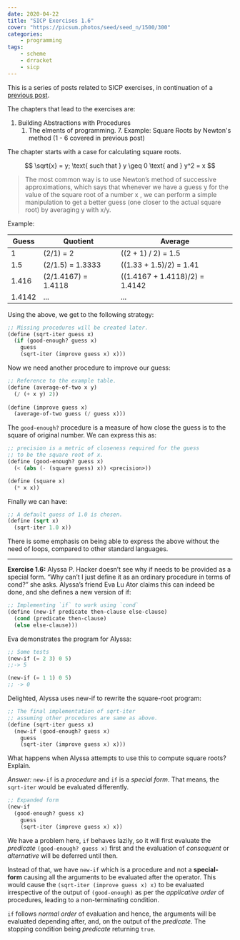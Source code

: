 ```yaml
---
date: 2020-04-22
title: "SICP Exercises 1.6"
cover: "https://picsum.photos/seed/seed_n/1500/300"
categories:
    - programming
tags:
    - scheme
    - drracket
    - sicp
---
```

This is a series of posts related to SICP exercises, in continuation of a [previous post](https://ltbringer.github.io/blog/sicp-exercises-1-0-1-5).

The chapters that lead to the exercises are:

1. Building Abstractions with Procedures
    1. The elments of programming.
        7. Example: Square Roots by Newton's method (1 - 6 covered in previous post)
        
The chapter starts with a case for calculating square roots.

$$
\sqrt{x} = y; \text{ such that } y \geq 0 \text{ and } y^2 = x
$$

> The most common way is to use Newton’s method of successive approximations, which says that
> whenever we have a guess y for the value of the square root of a number x , we can perform a 
> simple manipulation to get a better guess (one closer to the actual square root) by 
> averaging y with x/y.

Example:


|  Guess | Quotient            | Average                        |
|--------|---------------------|--------------------------------|
|      1 | (2/1) = 2           | ((2 + 1) / 2) = 1.5            |
|    1.5 | (2/1.5) = 1.3333    | ((1.33 + 1.5)/2) = 1.41        |
|  1.416 | (2/1.4167) = 1.4118 | ((1.4167 + 1.4118)/2) = 1.4142 |
| 1.4142 | ...                 | ...                            |

Using the above, we get to the following strategy:

```scheme
;; Missing procedures will be created later.
(define (sqrt-iter guess x) 
  (if (good-enough? guess x) 
    guess 
    (sqrt-iter (improve guess x) x)))
```


Now we need another procedure to improve our guess:

```scheme
;; Reference to the example table.
(define (average-of-two x y) 
  (/ (+ x y) 2))
  
(define (improve guess x) 
  (average-of-two guess (/ guess x)))
```

The `good-enough?` procedure is a measure of how close the guess is to the square of original number. We can express this as:

```scheme
;; precision is a metric of closeness required for the guess 
;; to be the square root of x.
(define (good-enough? guess x) 
  (< (abs (- (square guess) x)) <precision>))

(define (square x) 
  (* x x))
```

Finally we can have:

```scheme
;; A default guess of 1.0 is chosen.
(define (sqrt x) 
  (sqrt-iter 1.0 x))
```

There is some emphasis on being able to express the above without the need of loops, compared to other standard languages.

---

**Exercise 1.6:** Alyssa P. Hacker doesn’t see why if needs to be provided as a special form. “Why can’t I just define it as an ordinary procedure in terms of cond?” she asks. Alyssa’s friend Eva Lu Ator claims this can indeed be done, and she defines a new version of if:

```scheme
;; Implementing `if` to work using `cond`
(define (new-if predicate then-clause else-clause)
  (cond (predicate then-clause)
  (else else-clause)))
```

Eva demonstrates the program for Alyssa:

```scheme
;; Some tests
(new-if (= 2 3) 0 5)
;;-> 5

(new-if (= 1 1) 0 5)
;; -> 0
```

Delighted, Alyssa uses new-if to rewrite the square-root program:

```scheme
;; The final implementation of sqrt-iter
;; assuming other procedures are same as above.
(define (sqrt-iter guess x)
  (new-if (good-enough? guess x)
    guess
    (sqrt-iter (improve guess x) x)))
```

What happens when Alyssa attempts to use this to compute square roots? Explain.

*Answer:* `new-if` is a _procedure_ and `if` is a _special form_. That means, the `sqrt-iter` would be evaluated differently.

```scheme
;; Expanded form 
(new-if 
  (good-enough? guess x) 
    guess 
    (sqrt-iter (improve guess x) x))
```
We have a problem here, `if` behaves lazily, so it will first evaluate the *predicate* `(good-enough? guess x)` first and the evaluation of *consequent* or *alternative* will be deferred until then.

Instead of that, we have `new-if` which is a procedure and not a **special-form** causing all the arguments to be evaluated after the operator. This would cause the `(sqrt-iter (improve guess x) x)` to be evaluated irrespective of the output of `(good-enough)` as per the _applicative order_ of procedures, leading to a non-terminating condition.

`if` follows _normal order_ of evaluation and hence, the arguments will be evaluated depending after, and, on the output of the _predicate_. The stopping condition being _predicate_ returning `true`.
